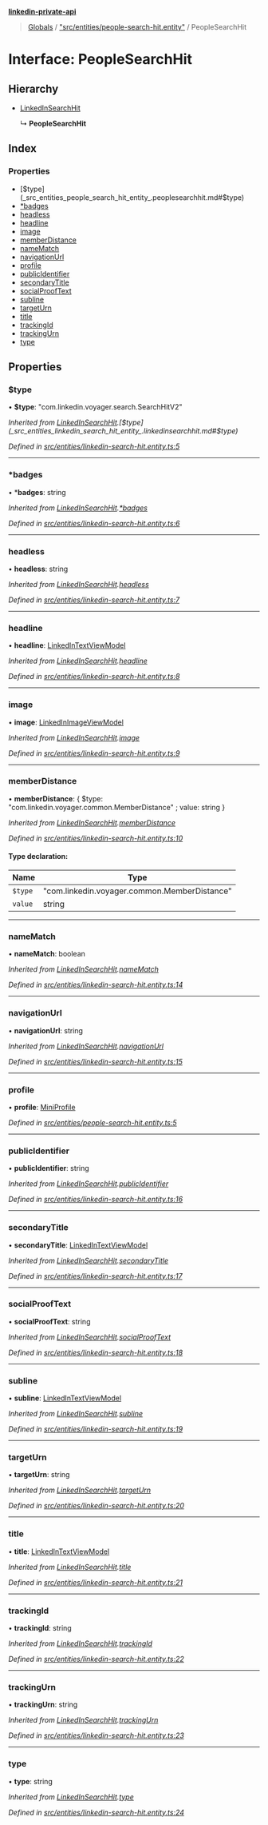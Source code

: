 **[linkedin-private-api](../README.md)**

> [Globals](../globals.md) / ["src/entities/people-search-hit.entity"](../modules/_src_entities_people_search_hit_entity_.md) / PeopleSearchHit

# Interface: PeopleSearchHit

## Hierarchy

* [LinkedInSearchHit](_src_entities_linkedin_search_hit_entity_.linkedinsearchhit.md)

  ↳ **PeopleSearchHit**

## Index

### Properties

* [$type](_src_entities_people_search_hit_entity_.peoplesearchhit.md#$type)
* [*badges](_src_entities_people_search_hit_entity_.peoplesearchhit.md#*badges)
* [headless](_src_entities_people_search_hit_entity_.peoplesearchhit.md#headless)
* [headline](_src_entities_people_search_hit_entity_.peoplesearchhit.md#headline)
* [image](_src_entities_people_search_hit_entity_.peoplesearchhit.md#image)
* [memberDistance](_src_entities_people_search_hit_entity_.peoplesearchhit.md#memberdistance)
* [nameMatch](_src_entities_people_search_hit_entity_.peoplesearchhit.md#namematch)
* [navigationUrl](_src_entities_people_search_hit_entity_.peoplesearchhit.md#navigationurl)
* [profile](_src_entities_people_search_hit_entity_.peoplesearchhit.md#profile)
* [publicIdentifier](_src_entities_people_search_hit_entity_.peoplesearchhit.md#publicidentifier)
* [secondaryTitle](_src_entities_people_search_hit_entity_.peoplesearchhit.md#secondarytitle)
* [socialProofText](_src_entities_people_search_hit_entity_.peoplesearchhit.md#socialprooftext)
* [subline](_src_entities_people_search_hit_entity_.peoplesearchhit.md#subline)
* [targetUrn](_src_entities_people_search_hit_entity_.peoplesearchhit.md#targeturn)
* [title](_src_entities_people_search_hit_entity_.peoplesearchhit.md#title)
* [trackingId](_src_entities_people_search_hit_entity_.peoplesearchhit.md#trackingid)
* [trackingUrn](_src_entities_people_search_hit_entity_.peoplesearchhit.md#trackingurn)
* [type](_src_entities_people_search_hit_entity_.peoplesearchhit.md#type)

## Properties

### $type

•  **$type**: \"com.linkedin.voyager.search.SearchHitV2\"

*Inherited from [LinkedInSearchHit](_src_entities_linkedin_search_hit_entity_.linkedinsearchhit.md).[$type](_src_entities_linkedin_search_hit_entity_.linkedinsearchhit.md#$type)*

*Defined in [src/entities/linkedin-search-hit.entity.ts:5](https://github.com/eilonmore/linkedin-private-api/blob/614bdb1/src/entities/linkedin-search-hit.entity.ts#L5)*

___

### *badges

•  ***badges**: string

*Inherited from [LinkedInSearchHit](_src_entities_linkedin_search_hit_entity_.linkedinsearchhit.md).[*badges](_src_entities_linkedin_search_hit_entity_.linkedinsearchhit.md#*badges)*

*Defined in [src/entities/linkedin-search-hit.entity.ts:6](https://github.com/eilonmore/linkedin-private-api/blob/614bdb1/src/entities/linkedin-search-hit.entity.ts#L6)*

___

### headless

•  **headless**: string

*Inherited from [LinkedInSearchHit](_src_entities_linkedin_search_hit_entity_.linkedinsearchhit.md).[headless](_src_entities_linkedin_search_hit_entity_.linkedinsearchhit.md#headless)*

*Defined in [src/entities/linkedin-search-hit.entity.ts:7](https://github.com/eilonmore/linkedin-private-api/blob/614bdb1/src/entities/linkedin-search-hit.entity.ts#L7)*

___

### headline

•  **headline**: [LinkedInTextViewModel](_src_entities_linkedin_text_view_model_entity_.linkedintextviewmodel.md)

*Inherited from [LinkedInSearchHit](_src_entities_linkedin_search_hit_entity_.linkedinsearchhit.md).[headline](_src_entities_linkedin_search_hit_entity_.linkedinsearchhit.md#headline)*

*Defined in [src/entities/linkedin-search-hit.entity.ts:8](https://github.com/eilonmore/linkedin-private-api/blob/614bdb1/src/entities/linkedin-search-hit.entity.ts#L8)*

___

### image

•  **image**: [LinkedInImageViewModel](_src_entities_linkedin_image_view_model_entity_.linkedinimageviewmodel.md)

*Inherited from [LinkedInSearchHit](_src_entities_linkedin_search_hit_entity_.linkedinsearchhit.md).[image](_src_entities_linkedin_search_hit_entity_.linkedinsearchhit.md#image)*

*Defined in [src/entities/linkedin-search-hit.entity.ts:9](https://github.com/eilonmore/linkedin-private-api/blob/614bdb1/src/entities/linkedin-search-hit.entity.ts#L9)*

___

### memberDistance

•  **memberDistance**: { $type: \"com.linkedin.voyager.common.MemberDistance\" ; value: string  }

*Inherited from [LinkedInSearchHit](_src_entities_linkedin_search_hit_entity_.linkedinsearchhit.md).[memberDistance](_src_entities_linkedin_search_hit_entity_.linkedinsearchhit.md#memberdistance)*

*Defined in [src/entities/linkedin-search-hit.entity.ts:10](https://github.com/eilonmore/linkedin-private-api/blob/614bdb1/src/entities/linkedin-search-hit.entity.ts#L10)*

#### Type declaration:

Name | Type |
------ | ------ |
`$type` | \"com.linkedin.voyager.common.MemberDistance\" |
`value` | string |

___

### nameMatch

•  **nameMatch**: boolean

*Inherited from [LinkedInSearchHit](_src_entities_linkedin_search_hit_entity_.linkedinsearchhit.md).[nameMatch](_src_entities_linkedin_search_hit_entity_.linkedinsearchhit.md#namematch)*

*Defined in [src/entities/linkedin-search-hit.entity.ts:14](https://github.com/eilonmore/linkedin-private-api/blob/614bdb1/src/entities/linkedin-search-hit.entity.ts#L14)*

___

### navigationUrl

•  **navigationUrl**: string

*Inherited from [LinkedInSearchHit](_src_entities_linkedin_search_hit_entity_.linkedinsearchhit.md).[navigationUrl](_src_entities_linkedin_search_hit_entity_.linkedinsearchhit.md#navigationurl)*

*Defined in [src/entities/linkedin-search-hit.entity.ts:15](https://github.com/eilonmore/linkedin-private-api/blob/614bdb1/src/entities/linkedin-search-hit.entity.ts#L15)*

___

### profile

•  **profile**: [MiniProfile](_src_entities_mini_profile_entity_.miniprofile.md)

*Defined in [src/entities/people-search-hit.entity.ts:5](https://github.com/eilonmore/linkedin-private-api/blob/614bdb1/src/entities/people-search-hit.entity.ts#L5)*

___

### publicIdentifier

•  **publicIdentifier**: string

*Inherited from [LinkedInSearchHit](_src_entities_linkedin_search_hit_entity_.linkedinsearchhit.md).[publicIdentifier](_src_entities_linkedin_search_hit_entity_.linkedinsearchhit.md#publicidentifier)*

*Defined in [src/entities/linkedin-search-hit.entity.ts:16](https://github.com/eilonmore/linkedin-private-api/blob/614bdb1/src/entities/linkedin-search-hit.entity.ts#L16)*

___

### secondaryTitle

•  **secondaryTitle**: [LinkedInTextViewModel](_src_entities_linkedin_text_view_model_entity_.linkedintextviewmodel.md)

*Inherited from [LinkedInSearchHit](_src_entities_linkedin_search_hit_entity_.linkedinsearchhit.md).[secondaryTitle](_src_entities_linkedin_search_hit_entity_.linkedinsearchhit.md#secondarytitle)*

*Defined in [src/entities/linkedin-search-hit.entity.ts:17](https://github.com/eilonmore/linkedin-private-api/blob/614bdb1/src/entities/linkedin-search-hit.entity.ts#L17)*

___

### socialProofText

•  **socialProofText**: string

*Inherited from [LinkedInSearchHit](_src_entities_linkedin_search_hit_entity_.linkedinsearchhit.md).[socialProofText](_src_entities_linkedin_search_hit_entity_.linkedinsearchhit.md#socialprooftext)*

*Defined in [src/entities/linkedin-search-hit.entity.ts:18](https://github.com/eilonmore/linkedin-private-api/blob/614bdb1/src/entities/linkedin-search-hit.entity.ts#L18)*

___

### subline

•  **subline**: [LinkedInTextViewModel](_src_entities_linkedin_text_view_model_entity_.linkedintextviewmodel.md)

*Inherited from [LinkedInSearchHit](_src_entities_linkedin_search_hit_entity_.linkedinsearchhit.md).[subline](_src_entities_linkedin_search_hit_entity_.linkedinsearchhit.md#subline)*

*Defined in [src/entities/linkedin-search-hit.entity.ts:19](https://github.com/eilonmore/linkedin-private-api/blob/614bdb1/src/entities/linkedin-search-hit.entity.ts#L19)*

___

### targetUrn

•  **targetUrn**: string

*Inherited from [LinkedInSearchHit](_src_entities_linkedin_search_hit_entity_.linkedinsearchhit.md).[targetUrn](_src_entities_linkedin_search_hit_entity_.linkedinsearchhit.md#targeturn)*

*Defined in [src/entities/linkedin-search-hit.entity.ts:20](https://github.com/eilonmore/linkedin-private-api/blob/614bdb1/src/entities/linkedin-search-hit.entity.ts#L20)*

___

### title

•  **title**: [LinkedInTextViewModel](_src_entities_linkedin_text_view_model_entity_.linkedintextviewmodel.md)

*Inherited from [LinkedInSearchHit](_src_entities_linkedin_search_hit_entity_.linkedinsearchhit.md).[title](_src_entities_linkedin_search_hit_entity_.linkedinsearchhit.md#title)*

*Defined in [src/entities/linkedin-search-hit.entity.ts:21](https://github.com/eilonmore/linkedin-private-api/blob/614bdb1/src/entities/linkedin-search-hit.entity.ts#L21)*

___

### trackingId

•  **trackingId**: string

*Inherited from [LinkedInSearchHit](_src_entities_linkedin_search_hit_entity_.linkedinsearchhit.md).[trackingId](_src_entities_linkedin_search_hit_entity_.linkedinsearchhit.md#trackingid)*

*Defined in [src/entities/linkedin-search-hit.entity.ts:22](https://github.com/eilonmore/linkedin-private-api/blob/614bdb1/src/entities/linkedin-search-hit.entity.ts#L22)*

___

### trackingUrn

•  **trackingUrn**: string

*Inherited from [LinkedInSearchHit](_src_entities_linkedin_search_hit_entity_.linkedinsearchhit.md).[trackingUrn](_src_entities_linkedin_search_hit_entity_.linkedinsearchhit.md#trackingurn)*

*Defined in [src/entities/linkedin-search-hit.entity.ts:23](https://github.com/eilonmore/linkedin-private-api/blob/614bdb1/src/entities/linkedin-search-hit.entity.ts#L23)*

___

### type

•  **type**: string

*Inherited from [LinkedInSearchHit](_src_entities_linkedin_search_hit_entity_.linkedinsearchhit.md).[type](_src_entities_linkedin_search_hit_entity_.linkedinsearchhit.md#type)*

*Defined in [src/entities/linkedin-search-hit.entity.ts:24](https://github.com/eilonmore/linkedin-private-api/blob/614bdb1/src/entities/linkedin-search-hit.entity.ts#L24)*
